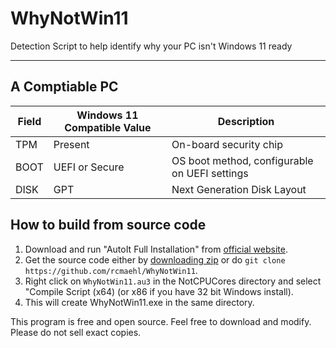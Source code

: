 # WhyNotWin11
Detection Script to help identify why your PC isn't Windows 11 ready

----

## A Comptiable PC
Field|Windows 11 Compatible Value|Description
----|----|----
TPM|Present|On-board security chip
BOOT|UEFI or Secure|OS boot method, configurable on UEFI settings
DISK|GPT|Next Generation Disk Layout

## How to build from source code

1. Download and run "AutoIt Full Installation" from [official website](https://www.autoitscript.com/site/autoit/downloads). 
1. Get the source code either by [downloading zip](https://github.com/rcmaehl/WhyNotWin11/archive/master.zip) or do `git clone https://github.com/rcmaehl/WhyNotWin11`.
1. Right click on `WhyNotWin11.au3` in the NotCPUCores directory and select "Compile Script (x64) (or x86 if you have 32 bit Windows install).
1. This will create WhyNotWin11.exe in the same directory.

This program is free and open source. Feel free to download and modify. Please do not sell exact copies.
